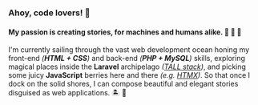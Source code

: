 ### Ahoy, code lovers! :wave:	

#### My passion is creating stories, for machines and humans alike. :mage: :robot: :fairy:	

I'm currently sailing through the vast web development ocean honing my front-end _(**HTML + CSS**)_ and back-end _(**PHP + MySQL**)_ skills, exploring magical places inside the **Laravel** archipelago _([TALL stack](https://tallstack.dev/))_, and picking some juicy **JavaScript** berries here and there _(e.g. [HTMX](https://htmx.org/))_. So that once I dock on the solid shores, I can compose beautiful and elegant stories disguised as web applications. :desert_island: :sunrise_over_mountains:	
